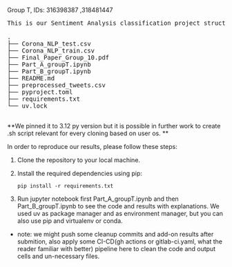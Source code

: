 Group T, IDs: 316398387 ,318481447


<pre>
This is our Sentiment Analysis classification project structure: 

.
├── Corona_NLP_test.csv
├── Corona_NLP_train.csv
├── Final_Paper_Group_10.pdf
├── Part_A_groupT.ipynb
├── Part_B_groupT.ipynb
├── README.md
├── preprocessed_tweets.csv
├── pyproject.toml
├── requirements.txt
└── uv.lock

</pre>

**We pinned it to 3.12 py version but it is possible in further work to create .sh script relevant for every cloning based on user os. **

In order to reproduce our results, please follow these steps:
1. Clone the repository to your local machine.
2. Install the required dependencies using pip:
   ```
   pip install -r requirements.txt
   ```

3. Run jupyter notebook first Part_A_groupT.ipynb and then Part_B_groupT.ipynb to see the code and results with explanations. We used uv as package manager and as environment manager, but you can also use pip and virtualenv or conda.

* note: we might push some cleanup commits and add-on results after submition, also apply some CI-CD(gh actions or gitlab-ci.yaml, what the reader familiar with better) pipeline here to clean the code and output cells and un-necessary files. 
